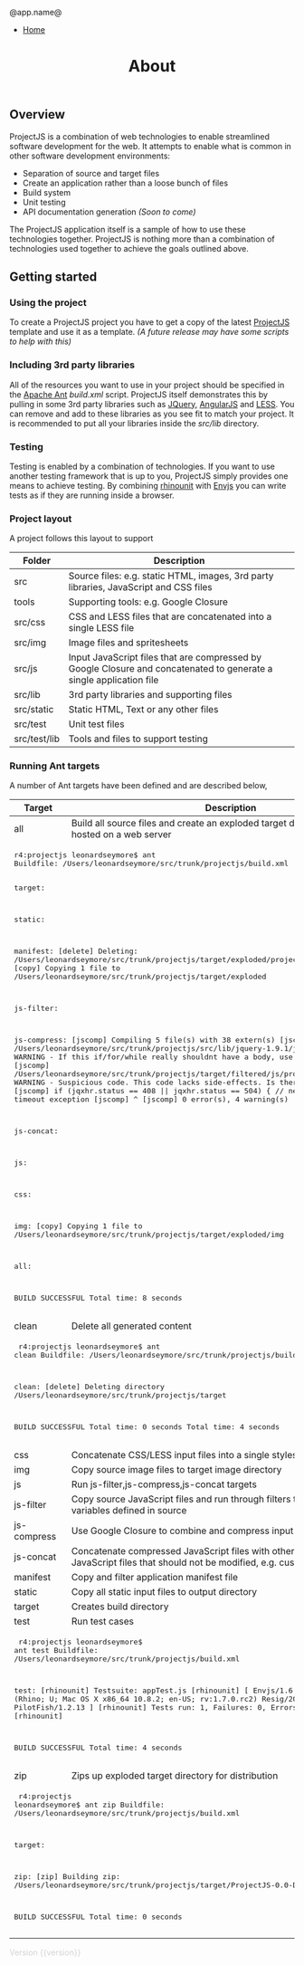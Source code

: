 <!DOCTYPE html>
<html ng-app>
<head>
  <title>@app.name@</title>
  <link rel="stylesheet/less" type="text/css" href="css/styles-@app.version@.less" media="all"/>
  <script src="js/app-@app.version@.js" type="text/javascript"></script>
  <script type="text/javascript">
    function AboutController($scope) {
      $scope.version = projectjsApp.appVersion;
    }
  </script>
</head>
<body style="padding: 40px;" class="container" ng-controller="AboutController">
<div class="navbar navbar-fixed-top">
  <div class="navbar-inner">
    <div class="container">
      <span class="brand">@app.name@</span>
      <ul class="nav">
        <li class="active"><a href="index.html">Home</a></li>
      </ul>
    </div>
  </div>
</div>
<header>
  <h1>About <div class="appLogo"></div></h1>
</header>
<section>
  <h2>Overview</h2>
  <p>
    ProjectJS is a combination of web technologies to enable streamlined software development for the web. It
    attempts
    to enable what is common in other software development environments:
  <ul>
    <li>Separation of source and target files</li>
    <li>Create an application rather than a loose bunch of files</li>
    <li>Build system</li>
    <li>Unit testing</li>
    <li>API documentation generation <em>(Soon to come)</em></li>
  </ul>
  </p>
  <p>
    The ProjectJS application itself is a sample of how to use these technologies together.  ProjectJS is nothing more
    than a combination of technologies used together to achieve the goals outlined above.
  </p>
</section>
<section>
  <h2>Getting started</h2>
  <h3>Using the project</h3>
  <p>
    To create a ProjectJS project you have to get a copy of the latest <a href="https://github.com/leonardseymore/ProjectJS">ProjectJS</a>
    template and use it as a template. <em>(A future release may have some scripts to help with this)</em>
  </p>
  <h3>Including 3rd party libraries</h3>
  <p>
    All of the resources you want to use in your project should be specified in the <a href="http://ant.apache.org/">Apache Ant</a>
    <em>build.xml</em> script. ProjectJS itself demonstrates this by pulling in some 3rd party libraries such as
    <a href="http://jquery.com/">JQuery</a>, <a href="http://angularjs.org/">AngularJS</a> and <a href="http://lesscss.org/">LESS</a>.
    You can remove and add to these libraries as you see fit to match your project. It is recommended to put all your
    libraries inside the <em>src/lib</em> directory.
  </p>
  <h3>Testing</h3>
  <p>
    Testing is enabled by a combination of technologies. If you want to use another testing framework that is up to you,
    ProjectJS simply provides one means to achieve testing.  By combining <a href="http://code.google.com/p/rhinounit/">rhinounit</a>
    with <a href="http://www.envjs.com/">Envjs</a> you can write tests as if they are running inside a browser.
  </p>
  <h3>Project layout</h3>
  <p>
    A project follows this layout to support
    <table class="table">
      <thead>
        <tr>
          <th>Folder</th>
          <th>Description</th>
        </tr>
      </thead>
      <tbody>
        <tr>
          <td>src</td>
          <td>Source files: e.g. static HTML, images, 3rd party libraries, JavaScript and CSS files</td>
        </tr>
        <tr>
          <td>tools</td>
          <td>Supporting tools: e.g. Google Closure</td>
        </tr>
        <tr>
          <td>src/css</td>
          <td>CSS and LESS files that are concatenated into a single LESS file</td>
        </tr>
        <tr>
          <td>src/img</td>
          <td>Image files and spritesheets</td>
        </tr>
        <tr>
          <td>src/js</td>
          <td>Input JavaScript files that are compressed by Google Closure and concatenated to generate a single
          application file</td>
        </tr>
        <tr>
          <td>src/lib</td>
          <td>3rd party libraries and supporting files</td>
        </tr>
        <tr>
          <td>src/static</td>
          <td>Static HTML, Text or any other files</td>
        </tr>
        <tr>
          <td>src/test</td>
          <td>Unit test files</td>
        </tr>
        <tr>
          <td>src/test/lib</td>
          <td>Tools and files to support testing</td>
        </tr>
      </tbody>
    </table>
  </p>
  <h3>Running Ant targets</h3>
  <p>
    A number of Ant targets have been defined and are described below,
    <table class="table">
      <thead>
      <tr>
        <th>Target</th>
        <th>Description</th>
      </tr>
      </thead>
      <tbody>
      <tr>
        <td>all</td>
        <td>Build all source files and create an exploded target directory that can be hosted on a web server</td>
      </tr>
      <tr>
        <td colspan="2">
          <pre class="example">
r4:projectjs leonardseymore$ ant
Buildfile: /Users/leonardseymore/src/trunk/projectjs/build.xml

target:

static:

manifest:
   [delete] Deleting: /Users/leonardseymore/src/trunk/projectjs/target/exploded/projectjs.appcache
     [copy] Copying 1 file to /Users/leonardseymore/src/trunk/projectjs/target/exploded

js-filter:

js-compress:
   [jscomp] Compiling 5 file(s) with 38 extern(s)
   [jscomp] /Users/leonardseymore/src/trunk/projectjs/src/lib/jquery-1.9.1/jquery-1.9.1.min.js:3: WARNING - If this if/for/while really shouldnt have a body, use {}
            ...
   [jscomp] /Users/leonardseymore/src/trunk/projectjs/target/filtered/js/projectjs.js:56: WARNING - Suspicious code. This code lacks side-effects. Is there a bug?
   [jscomp]       if (jqxhr.status == 408 || jqxhr.status == 504) { // network timeout exception
   [jscomp]       ^
   [jscomp] 0 error(s), 4 warning(s)

js-concat:

js:

css:

img:
     [copy] Copying 1 file to /Users/leonardseymore/src/trunk/projectjs/target/exploded/img

all:

BUILD SUCCESSFUL
Total time: 8 seconds
          </pre>
        </td>
      <tr>
        <td>clean</td>
        <td>Delete all generated content</td>
      </tr>
      <tr>
        <td colspan="2">
          <pre class="example">
r4:projectjs leonardseymore$ ant clean
Buildfile: /Users/leonardseymore/src/trunk/projectjs/build.xml

clean:
   [delete] Deleting directory /Users/leonardseymore/src/trunk/projectjs/target

BUILD SUCCESSFUL
Total time: 0 seconds
Total time: 4 seconds
          </pre>
        </td>
      </tr>
      <tr>
        <td>css</td>
        <td>Concatenate CSS/LESS input files into a single stylesheet</td>
      </tr>
      <tr>
        <td>img</td>
        <td>Copy source image files to target image directory</td>
      </tr>
      <tr>
        <td>js</td>
        <td>Run js-filter,js-compress,js-concat targets</td>
      </tr>
      <tr>
        <td>js-filter</td>
        <td>Copy source JavaScript files and run through filters to replace any Ant variables defined in source</td>
      </tr>
      <tr>
        <td>js-compress</td>
        <td>Use Google Closure to combine and compress input files</td>
      </tr>
      <tr>
        <td>js-concat</td>
        <td>Concatenate compressed JavaScript files with other uncompressed JavaScript files that should not be modified,
        e.g. custom AngularJS files</td>
      </tr>
      <tr>
        <td>manifest</td>
        <td>Copy and filter application manifest file</td>
      </tr>
      <tr>
        <td>static</td>
        <td>Copy all static input files to output directory</td>
      </tr>
      <tr>
        <td>target</td>
        <td>Creates build directory</td>
      </tr>
      <tr>
        <td>test</td>
        <td>Run test cases</td>
      </tr>
      <tr>
        <td colspan="2">
          <pre class="example">
r4:projectjs leonardseymore$ ant test
Buildfile: /Users/leonardseymore/src/trunk/projectjs/build.xml

test:
[rhinounit] Testsuite: appTest.js
[rhinounit] [  Envjs/1.6 (Rhino; U; Mac OS X x86_64 10.8.2; en-US; rv:1.7.0.rc2) Resig/20070309 PilotFish/1.2.13  ]
[rhinounit] Tests run: 1, Failures: 0, Errors: 0
[rhinounit]

BUILD SUCCESSFUL
Total time: 4 seconds
          </pre>
        </td>
      </tr>
      <tr>
        <td>zip</td>
        <td>Zips up exploded target directory for distribution</td>
      </tr>
      <tr>
        <td colspan="2">
          <pre class="example">
r4:projectjs leonardseymore$ ant zip
Buildfile: /Users/leonardseymore/src/trunk/projectjs/build.xml

target:

zip:
      [zip] Building zip: /Users/leonardseymore/src/trunk/projectjs/target/ProjectJS-0.0-DEV.zip

BUILD SUCCESSFUL
Total time: 0 seconds
          </pre>
        </td>
      </tr>
      </tbody>
    </table>
  </p>
</section>
<footer>
  <div class="navbar navbar-fixed-bottom navbar-inverse">
    <div class="navbar-inner">
      <div class="container">
        <span style="color: #d3d3d3">Version {{version}}</span>
      </div>
    </div>
  </div>
</footer>
</body>
</html>
